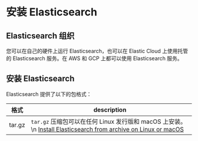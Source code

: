 # 安装 Elasticsearch

## Elasticsearch 组织

您可以在自己的硬件上运行 Elasticsearch，也可以在 Elastic Cloud 上使用托管的 Elasticsearch 服务。在 AWS 和 GCP 上都可以使用 Elasticsearch 服务。

## 安装 Elasticsearch

Elasticsearch 提供了以下的包格式：

格式 | description
--- | ---
tar.gz | `tar.gz` 压缩包可以在任何 Linux 发行版和 macOS 上安装。\n [Install Elasticsearch from archive on Linux or macOS](https://rucjohn.gitbook.io/elasticsearch/3-Set-up/installing_elasticsearch/install_elasticsearch_from_archive_on_linux_or_macos)

